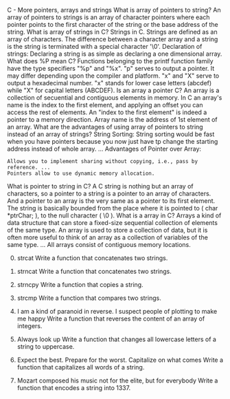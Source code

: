 C - More pointers, arrays and strings
What is array of pointers to string?
An array of pointers to strings is an array of character pointers where each pointer points to the first character of the string or the base address of the string.
What is array of strings in C?
Strings in C. Strings are defined as an array of characters. The difference between a character array and a string is the string is terminated with a special character '\0'. Declaration of strings: Declaring a string is as simple as declaring a one dimensional array.
What does %P mean C?
Functions belonging to the printf function family have the type specifiers "%p" and "%x". "p" serves to output a pointer. It may differ depending upon the compiler and platform. "x" and "X" serve to output a hexadecimal number. "x" stands for lower case letters (abcdef) while "X" for capital letters (ABCDEF).
Is an array a pointer C?
An array is a collection of secuential and contiguous elements in memory. In C an array's name is the index to the first element, and applying an offset you can access the rest of elements. An "index to the first element" is indeed a pointer to a memory direction. Array name is the address of 1st element of an array.
What are the advantages of using array of pointers to string instead of an array of strings?
String Sorting: String sorting would be fast when you have pointers because you now just have tp change the starting address instead of whole array.
...
Advantages of Pointer over Array:

    Allows you to implement sharing without copying, i.e., pass by reference. ...
    Pointers allow to use dynamic memory allocation.
What is pointer to string in C?
A C string is nothing but an array of characters, so a pointer to a string is a pointer to an array of characters. And a pointer to an array is the very same as a pointer to its first element. The string is basically bounded from the place where it is pointed to ( char *ptrChar; ), to the null character ( \0 ).
What is a array in C?
Arrays a kind of data structure that can store a fixed-size sequential collection of elements of the same type. An array is used to store a collection of data, but it is often more useful to think of an array as a collection of variables of the same type. ... All arrays consist of contiguous memory locations.

0. strcat
Write a function that concatenates two strings.

1. strncat
Write a function that concatenates two strings.

2. strncpy
Write a function that copies a string.

3. strcmp
Write a function that compares two strings.

4. I am a kind of paranoid in reverse. I suspect people of plotting to make me happy
Write a function that reverses the content of an array of integers.

5. Always look up
Write a function that changes all lowercase letters of a string to uppercase.

6. Expect the best. Prepare for the worst. Capitalize on what comes
Write a function that capitalizes all words of a string.

7. Mozart composed his music not for the elite, but for everybody
Write a function that encodes a string into 1337.